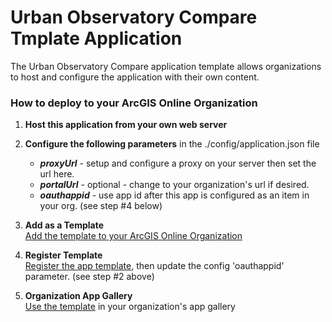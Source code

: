 # Urban Observatory Compare Tmplate Application
The Urban Observatory Compare application template allows organizations to host and configure the application with their own content.

### How to deploy to your ArcGIS Online Organization

1. **Host this application from your own web server** 
 
2. **Configure the following parameters** in the ./config/application.json file

    * ***proxyUrl*** - setup and configure a proxy on your server then set the url here.
    * ***portalUrl*** - optional - change to your organization's url if desired.
    * ***oauthappid*** - use app id after this app is configured as an item in your org. (see step #4 below)
 
3. **Add as a Template**  
[Add the template to your ArcGIS Online Organization](http://doc.arcgis.com/en/arcgis-online/create-maps/create-app-templates.htm#ESRI_SECTION1_4E23468F506C444CAEAF3796200F3530)
            
 
4.	**Register Template**  
[Register the app template](http://doc.arcgis.com/en/arcgis-online/create-maps/create-app-templates.htm#ESRI_SECTION1_9F809A4A343D4245A3C72F65687CD8AD), then update the config 'oauthappid' parameter. (see step #2 above)
 
5.	**Organization App Gallery**  
[Use the template](http://doc.arcgis.com/en/arcgis-online/create-maps/create-app-templates.htm#ESRI_SECTION1_AEC03C6B5200440A8D874FAB03ADE4BC) in your organization's app gallery
   
